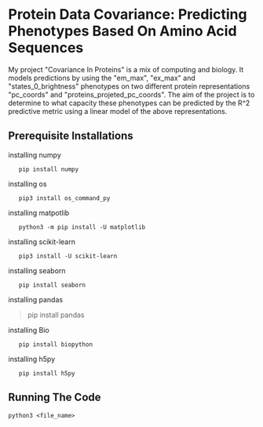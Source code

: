 
# Protein Data Covariance: Predicting Phenotypes Based On Amino Acid Sequences

My project "Covariance In Proteins" is a mix of computing and biology. It models predictions by  using the "em_max", "ex_max" and "states_0_brightness" phenotypes on two different protein representations "pc_coords" and "proteins_projeted_pc_coords". The aim of the project is to determine to what capacity these phenotypes can be predicted by the R^2 predictive metric using a linear model of the above representations.

## Prerequisite Installations

installing numpy

	   pip install numpy

installing os

	   pip3 install os_command_py

installing matpotlib

	   python3 -m pip install -U matplotlib

installing scikit-learn

	   pip3 install -U scikit-learn

installing seaborn

	   pip install seaborn

installing pandas
>pip install pandas

installing Bio

	   pip install biopython

installing h5py

	   pip install h5py

## Running The Code

	python3 <file_name>



